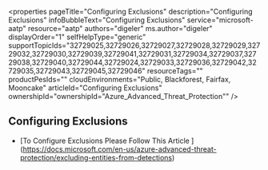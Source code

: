 <properties
	pageTitle="Configuring Exclusions"
	description="Configuring Exclusions"
	infoBubbleText="Configuring Exclusions"
	service="microsoft-aatp"
	resource="aatp"
	authors="digeler"
	ms.author="digeler"
	displayOrder="1"
	selfHelpType="generic"	             
	supportTopicIds="32729025,32729026,32729027,32729028,32729029,32729032,32729030,32729039,32729041,32729031,32729034,32729037,32729038,32729040,32729044,32729024,32729033,32729036,32729042,32729035,32729043,32729045,32729046"
	resourceTags=""
	productPesIds=""
	cloudEnvironments="Public, Blackforest, Fairfax, Mooncake"
	articleId="Configuring Exclusions"
	ownershipId="ownershipId="Azure_Advanced_Threat_Protection""
/>


## **Configuring Exclusions**



* [To Configure Exclusions Please Follow This Article ] (https://docs.microsoft.com/en-us/azure-advanced-threat-protection/excluding-entities-from-detections)

